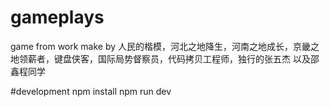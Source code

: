 # gameplays
game from work
make by 人民的楷模，河北之地降生，河南之地成长，京畿之地领薪者，键盘侠客，国际局势督察员，代码拷贝工程师，独行的张五杰
以及邵鑫程同学

#development
npm install 
npm run dev
